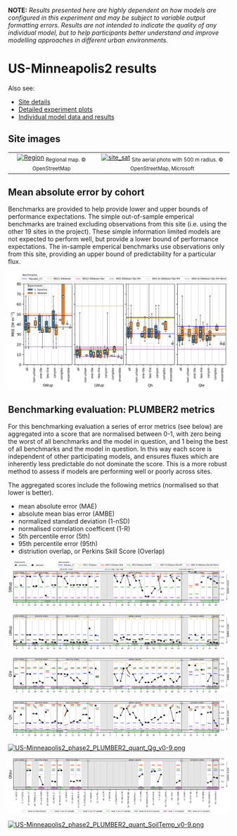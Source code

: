 

**NOTE:** *Results presented here are highly dependent on how models are configured in this experiment and may be subject to variable output formatting errors. Results are not intended to indicate the quality of any individual model, but to help participants better understand and improve modelling approaches in different urban environments.*



# US-Minneapolis2 results

Also see:

- [Site details](https://urban-plumber.github.io/US-Minneapolis2/)
- [Detailed experiment plots](../detailed/index.md)
- [Individual model data and results](../index.md#model-data)

## Site images

|                                             |                                             |    
|:-------------------------------------------:|:-------------------------------------------:|
| [![Region](https://urban-plumber.github.io/US-Minneapolis2/images/US-Minneapolis2_region_map.jpg)](https://urban-plumber.github.io/US-Minneapolis2/images/US-Minneapolis2_region_map.jpg)  <sub>Regional map. © OpenStreetMap</sub>    | [![site_sat](https://urban-plumber.github.io/US-Minneapolis2/images/US-Minneapolis2_site_sat.jpg)](https://urban-plumber.github.io/US-Minneapolis2/images/US-Minneapolis2_site_sat.jpg) <sub>Site aerial photo with 500 m radius. © OpenStreetMap, Microsoft</sub>    |

## Mean absolute error by cohort

Benchmarks are provided to help provide lower and upper bounds of performance expectations. The simple out-of-sample emperical benchmarks are trained excluding observations from this site (i.e. using the other 19 sites in the project). These simple information limited models are not expected to perform well, but provide a lower bound of performance expectations. The in-sample emperical benchmarks use observations only from this site, providing an upper bound of predictability for a particular flux.

[![US-Minneapolis2_phase2_MAE_boxplot_v0-9.png](US-Minneapolis2_phase2_MAE_boxplot_v0-9.png)](US-Minneapolis2_phase2_MAE_boxplot_v0-9.png)

## Benchmarking evaluation: PLUMBER2 metrics

For this benchmarking evaluation a series of error metrics (see below) are aggregated into a score that are normalised between 0-1, with zero being the worst of all benchmarks and the model in question, and 1 being the best of all benchmarks and the model in question. In this way each score is independent of other participating models, and ensures fluxes which are inherently less predictable do not dominate the score. This is a more robust method to assess if models are performing well or poorly across sites.

The aggregated scores include the following metrics (normalised so that lower is better).

 - mean absolute error (MAE)
 - absolute mean bias error (AMBE)
 - normalized standard deviation (1-nSD)
 - normalised correlation coefficent (1-R)
 - 5th percentile error (5th)
 - 95th percentile error (95th)
 - distriution overlap, or Perkins Skill Score (Overlap)

[![US-Minneapolis2_phase2_PLUMBER2_quant_SWup_v0-9.png](US-Minneapolis2_phase2_PLUMBER2_quant_SWup_v0-9.png)](US-Minneapolis2_phase2_PLUMBER2_quant_SWup_v0-9.png)

[![US-Minneapolis2_phase2_PLUMBER2_quant_LWup_v0-9.png](US-Minneapolis2_phase2_PLUMBER2_quant_LWup_v0-9.png)](US-Minneapolis2_phase2_PLUMBER2_quant_LWup_v0-9.png)

[![US-Minneapolis2_phase2_PLUMBER2_quant_Qle_v0-9.png](US-Minneapolis2_phase2_PLUMBER2_quant_Qle_v0-9.png)](US-Minneapolis2_phase2_PLUMBER2_quant_Qle_v0-9.png)

[![US-Minneapolis2_phase2_PLUMBER2_quant_Qh_v0-9.png](US-Minneapolis2_phase2_PLUMBER2_quant_Qh_v0-9.png)](US-Minneapolis2_phase2_PLUMBER2_quant_Qh_v0-9.png)

[![US-Minneapolis2_phase2_PLUMBER2_quant_Qg_v0-9.png](US-Minneapolis2_phase2_PLUMBER2_quant_Qg_v0-9.png)](US-Minneapolis2_phase2_PLUMBER2_quant_Qg_v0-9.png)

[![US-Minneapolis2_phase2_PLUMBER2_quant_Qtau_v0-9.png](US-Minneapolis2_phase2_PLUMBER2_quant_Qtau_v0-9.png)](US-Minneapolis2_phase2_PLUMBER2_quant_Qtau_v0-9.png)

[![US-Minneapolis2_phase2_PLUMBER2_quant_SoilTemp_v0-9.png](US-Minneapolis2_phase2_PLUMBER2_quant_SoilTemp_v0-9.png)](US-Minneapolis2_phase2_PLUMBER2_quant_SoilTemp_v0-9.png)

